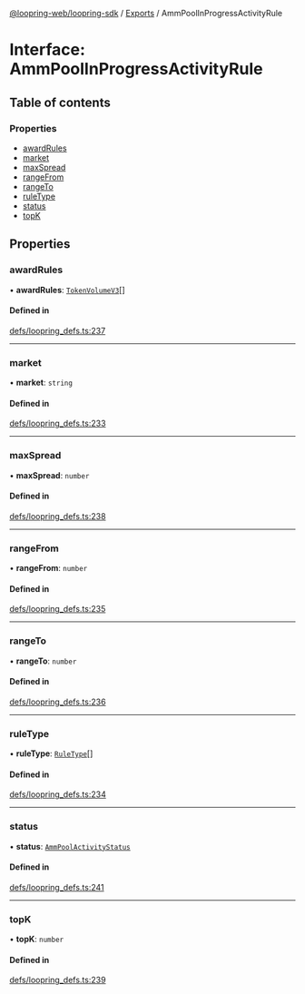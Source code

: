 [@loopring-web/loopring-sdk](../README.md) / [Exports](../modules.md) / AmmPoolInProgressActivityRule

# Interface: AmmPoolInProgressActivityRule

## Table of contents

### Properties

- [awardRules](AmmPoolInProgressActivityRule.md#awardrules)
- [market](AmmPoolInProgressActivityRule.md#market)
- [maxSpread](AmmPoolInProgressActivityRule.md#maxspread)
- [rangeFrom](AmmPoolInProgressActivityRule.md#rangefrom)
- [rangeTo](AmmPoolInProgressActivityRule.md#rangeto)
- [ruleType](AmmPoolInProgressActivityRule.md#ruletype)
- [status](AmmPoolInProgressActivityRule.md#status)
- [topK](AmmPoolInProgressActivityRule.md#topk)

## Properties

### awardRules

• **awardRules**: [`TokenVolumeV3`](TokenVolumeV3.md)[]

#### Defined in

[defs/loopring_defs.ts:237](https://github.com/Loopring/loopring_sdk/blob/24fdf4c/src/defs/loopring_defs.ts#L237)

___

### market

• **market**: `string`

#### Defined in

[defs/loopring_defs.ts:233](https://github.com/Loopring/loopring_sdk/blob/24fdf4c/src/defs/loopring_defs.ts#L233)

___

### maxSpread

• **maxSpread**: `number`

#### Defined in

[defs/loopring_defs.ts:238](https://github.com/Loopring/loopring_sdk/blob/24fdf4c/src/defs/loopring_defs.ts#L238)

___

### rangeFrom

• **rangeFrom**: `number`

#### Defined in

[defs/loopring_defs.ts:235](https://github.com/Loopring/loopring_sdk/blob/24fdf4c/src/defs/loopring_defs.ts#L235)

___

### rangeTo

• **rangeTo**: `number`

#### Defined in

[defs/loopring_defs.ts:236](https://github.com/Loopring/loopring_sdk/blob/24fdf4c/src/defs/loopring_defs.ts#L236)

___

### ruleType

• **ruleType**: [`RuleType`](../enums/RuleType.md)[]

#### Defined in

[defs/loopring_defs.ts:234](https://github.com/Loopring/loopring_sdk/blob/24fdf4c/src/defs/loopring_defs.ts#L234)

___

### status

• **status**: [`AmmPoolActivityStatus`](../enums/AmmPoolActivityStatus.md)

#### Defined in

[defs/loopring_defs.ts:241](https://github.com/Loopring/loopring_sdk/blob/24fdf4c/src/defs/loopring_defs.ts#L241)

___

### topK

• **topK**: `number`

#### Defined in

[defs/loopring_defs.ts:239](https://github.com/Loopring/loopring_sdk/blob/24fdf4c/src/defs/loopring_defs.ts#L239)
